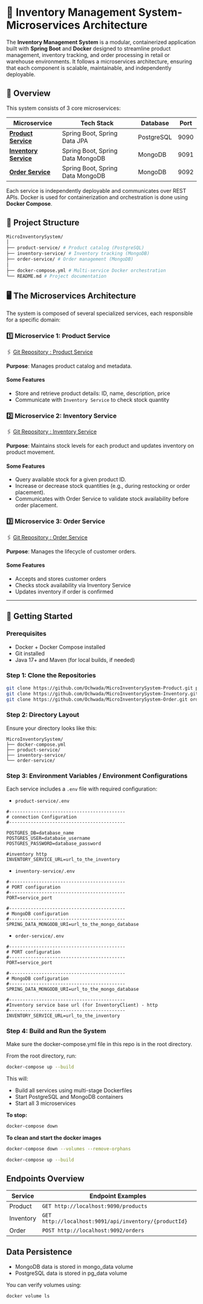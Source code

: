 # 🛒 Inventory Management System-Microservices Architecture
The **Inventory Management System** is a modular, containerized application built with **Spring Boot** and **Docker**
designed to streamline product management, inventory tracking, and order processing in retail or warehouse environments.
It follows a microservices architecture, ensuring that each component is scalable, maintainable, and independently deployable.

## 📌 Overview

This system consists of 3 core microservices:

| Microservice                                                                       | Tech Stack                       | Database   | Port |
|------------------------------------------------------------------------------------|----------------------------------|------------|------|
| [**Product Service**](https://github.com/Ochwada/MicroInventorySystem-Product)     | Spring Boot, Spring Data JPA     | PostgreSQL | 9090 |
| [**Inventory Service**](https://github.com/Ochwada/MicroInventorySystem-Inventory) | Spring Boot, Spring Data MongoDB | MongoDB    | 9091 |
| [**Order Service**](https://github.com/Ochwada/MicroInventorySystem-Order)         | Spring Boot, Spring Data MongoDB | MongoDB    | 9092 |

Each service is independently deployable and communicates over REST APIs. Docker is used for containerization and 
orchestration is done using **Docker Compose**.

## 📁 Project Structure
``` bash
MicroInventorySystem/
│
├── product-service/ # Product catalog (PostgreSQL)
├── inventory-service/ # Inventory tracking (MongoDB)
├── order-service/ # Order management (MongoDB)
│
├── docker-compose.yml # Multi-service Docker orchestration
└── README.md # Project documentation

```

## 🖥️ The Microservices Architecture
The system is composed of several specialized services, each responsible for a specific domain:

### 1️⃣ Microservice 1: Product Service

🖇️ [Git Repository : Product Service](https://github.com/Ochwada/MicroInventorySystem-Product)

**Purpose**: Manages product catalog and metadata.

#### Some Features

- Store and retrieve product details: ID, name, description, price
- Communicate with `Inventory Service` to check stock quantity


### 2️⃣ Microservice 2: Inventory Service

🖇️ [Git Repository : Inventory Service](https://github.com/Ochwada/MicroInventorySystem-Inventory)

**Purpose**: Maintains stock levels for each product and updates inventory on product movement.

#### Some Features

- Query available stock for a given product ID.
- Increase or decrease stock quantities (e.g., during restocking or order placement).
- Communicates with Order Service to validate stock availability before order placement.


### 3️⃣ Microservice 3: Order  Service

🖇️ [Git Repository : Order Service](https://github.com/Ochwada/MicroInventorySystem-Order)

**Purpose**: Manages the lifecycle of customer orders.

#### Some Features

- Accepts and stores customer orders
- Checks stock availability via Inventory Service
- Updates inventory if order is confirmed

---

## 🚀 Getting Started

### Prerequisites
- Docker + Docker Compose installed
- Git installed
- Java 17+ and Maven (for local builds, if needed)

### Step 1: Clone the Repositories

```bash 
git clone https://github.com/Ochwada/MicroInventorySystem-Product.git product-service
git clone https://github.com/Ochwada/MicroInventorySystem-Inventory.git inventory-service
git clone https://github.com/Ochwada/MicroInventorySystem-Order.git order-service
```

### Step 2: Directory Layout
Ensure your directory looks like this:

```
MicroInventorySystem/
├── docker-compose.yml
├── product-service/
├── inventory-service/
└── order-service/
```

### Step 3: Environment Variables / Environment Configurations
Each service includes a `.env` file with required configuration:


- `product-service/.env`
```.dotenv
#-------------------------------------------
# connection Configuration
#-------------------------------------------

POSTGRES_DB=database_name
POSTGRES_USER=database_username
POSTGRES_PASSWORD=database_password

#inventory http
INVENTORY_SERVICE_URL=url_to_the_inventory
```


- `inventory-service/.env`
```.dotenv
#-------------------------------------------
# PORT configuration
#-------------------------------------------
PORT=service_port

#-------------------------------------------
# MongoDB configuration
#-------------------------------------------
SPRING_DATA_MONGODB_URI=url_to_the_mongo_database

```


- `order-service/.env`
```.dotenv
#-------------------------------------------
# PORT configuration
#-------------------------------------------
PORT=service_port

#-------------------------------------------
# MongoDB configuration
#-------------------------------------------
SPRING_DATA_MONGODB_URI=url_to_the_mongo_database

#-------------------------------------------
#Inventory service base url (for InventoryClient) - http
#-------------------------------------------
INVENTORY_SERVICE_URL=url_to_the_inventory
```
### Step 4: Build and Run the System
Make sure the docker-compose.yml file in this repo is in the root directory. 

From the root directory, run:
```bash
docker-compose up --build
```
This will:

- Build all services using multi-stage Dockerfiles 
- Start PostgreSQL and MongoDB containers 
- Start all 3 microservices

**To stop:**
```bash
docker-compose down
```

**To clean and start the docker images**
```bash
docker-compose down --volumes --remove-orphans 

docker-compose up --build
```
## Endpoints Overview
| Service   | Endpoint Examples                                     |
|-----------|-------------------------------------------------------|
| Product   | `GET http://localhost:9090/products`                  |
| Inventory | `GET http://localhost:9091/api/inventory/{productId}` |
| Order     | `POST http://localhost:9092/orders`                   |

## Data Persistence

- MongoDB data is stored in mongo_data volume 
- PostgreSQL data is stored in pg_data volume

You can verify volumes using:
```bash
docker volume ls

```
